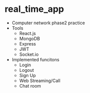 # real_time_app
- Computer network phase2 practice
- Tools
  - React.js
  - MongoDB
  - Express
  - JWT
  - Socket.io
- Implemented funcitons
  - Login
  - Logout
  - Sign Up
  - Web Streaming/Call
  - Chat room
